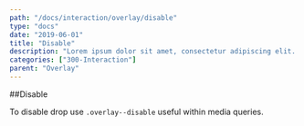 ```yaml
---
path: "/docs/interaction/overlay/disable"
type: "docs"
date: "2019-06-01"
title: "Disable"
description: "Lorem ipsum dolor sit amet, consectetur adipiscing elit. Nunc tempus laoreet leo sit amet iaculis."
categories: ["300-Interaction"]
parent: "Overlay"
---
```


##Disable

To disable drop use `.overlay--disable` useful within media queries.

<demo>
  <div class="demo_item" data-iframe="demos/docs/interaction/overlay/disable" data-name="disable">
  </div>
</demo>
